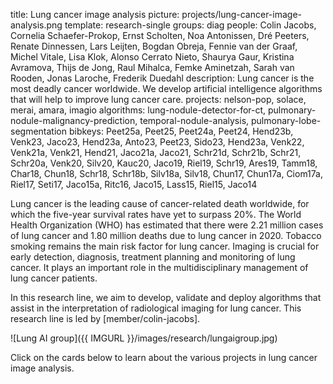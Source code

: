 title: Lung cancer image analysis
picture: projects/lung-cancer-image-analysis.png
template: research-single
groups: diag
people: Colin Jacobs, Cornelia Schaefer-Prokop, Ernst Scholten, Noa Antonissen, Dré Peeters, Renate Dinnessen, Lars Leijten, Bogdan Obreja, Fennie van der Graaf, Michel Vitale, Lisa Klok, Alonso Cerrato Nieto, Shaurya Gaur, Kristina Avramova, Thijs de Jong, Raul Mihalca, Femke Aminetzah, Sarah van Rooden, Jonas Laroche, Frederik Duedahl
description: Lung cancer is the most deadly cancer worldwide. We develop artificial intelligence algorithms that will help to improve lung cancer care.
projects: nelson-pop, solace, merai, amara, imagio
algorithms: lung-nodule-detector-for-ct, pulmonary-nodule-malignancy-prediction, temporal-nodule-analysis, pulmonary-lobe-segmentation
bibkeys: Peet25a, Peet25, Peet24a, Peet24, Hend23b, Venk23, Jaco23, Hend23a, Anto23, Peet23, Sido23, Hend23a, Venk22, Venk21a, Venk21, Hend21, Jaco21a, Jaco21, Schr21d, Schr21b, Schr21, Schr20a, Venk20, Silv20, Kauc20, Jaco19, Riel19, Schr19, Ares19, Tamm18, Char18, Chun18, Schr18, Schr18b, Silv18a, Silv18, Chun17, Chun17a, Ciom17a, Riel17, Seti17, Jaco15a, Ritc16, Jaco15, Lass15, Riel15, Jaco14

Lung cancer is the leading cause of cancer-related death worldwide, for which the five-year survival rates have yet to surpass 20%. The World Health Organization (WHO) has estimated that there were 2.21 million cases of lung cancer and 1.80 million deaths due to lung cancer in 2020. Tobacco smoking remains the main risk factor for lung cancer. Imaging is crucial for early detection, diagnosis, treatment planning and monitoring of lung cancer. It plays an important role in the multidisciplinary management of lung cancer patients.

In this research line, we aim to develop, validate and deploy algorithms that assist in the interpretation of radiological imaging for lung cancer. This research line is led by [member/colin-jacobs]. 

![Lung AI group]({{ IMGURL }}/images/research/lungaigroup.jpg)

Click on the cards below to learn about the various projects in lung cancer image analysis.


